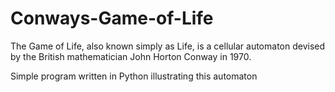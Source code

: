 # Conways-Game-of-Life
The Game of Life, also known simply as Life, is a cellular automaton devised by the British mathematician John Horton Conway in 1970.

Simple program written in Python illustrating this automaton
